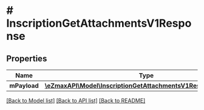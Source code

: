 # # InscriptionGetAttachmentsV1Response

## Properties

Name | Type | Description | Notes
------------ | ------------- | ------------- | -------------
**mPayload** | [**\eZmaxAPI\Model\InscriptionGetAttachmentsV1ResponseMPayload**](InscriptionGetAttachmentsV1ResponseMPayload.md) |  |

[[Back to Model list]](../../README.md#models) [[Back to API list]](../../README.md#endpoints) [[Back to README]](../../README.md)
